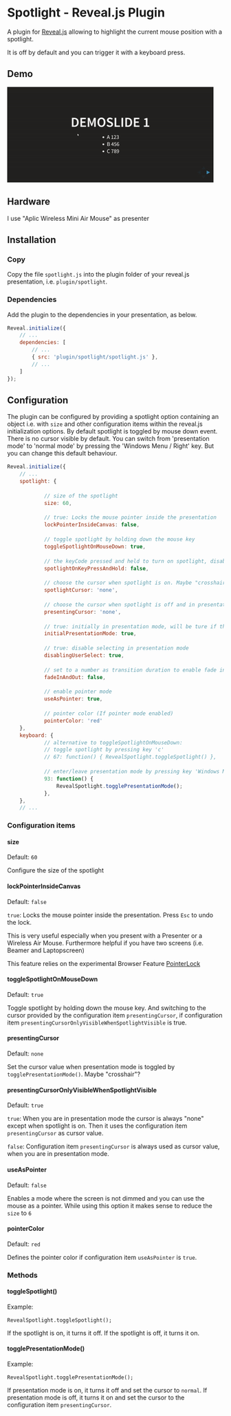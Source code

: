 # Spotlight - Reveal.js Plugin

A plugin for [Reveal.js](https://github.com/hakimel/reveal.js) allowing to highlight the current mouse position with a spotlight. 

It is off by default and you can trigger it with a keyboard press.

## Demo

![](img/demo.gif) 

## Hardware
I use "Aplic Wireless Mini Air Mouse" as presenter

## Installation

### Copy
Copy the file `spotlight.js` into the plugin folder of your reveal.js presentation, i.e. ```plugin/spotlight```.


### Dependencies
Add the plugin to the dependencies in your presentation, as below. 

```javascript
Reveal.initialize({
	// ...
	dependencies: [
		// ... 		
		{ src: 'plugin/spotlight/spotlight.js' },
		// ... 
	]
});
```

## Configuration
The plugin can be configured by providing a spotlight option containing an object i.e. with `size` and other configuration items within the reveal.js initialization options. By default spotlight is toggled by mouse down event. There is no cursor visible by default. You can switch from 'presentation mode' to 'normal mode' by pressing the 'Windows Menu / Right' key. But you can change this default behaviour.

```javascript
Reveal.initialize({
	// ...
	spotlight: {

			// size of the spotlight
			size: 60,
			
			// true: Locks the mouse pointer inside the presentation
			lockPointerInsideCanvas: false,

			// toggle spotlight by holding down the mouse key
			toggleSpotlightOnMouseDown: true,

			// the keyCode pressed and held to turn on spotlight, disabled when set to false
			spotlightOnKeyPressAndHold: false,

			// choose the cursor when spotlight is on. Maybe "crosshair"?
			spotlightCursor: 'none',

			// choose the cursor when spotlight is off and in presentation mode. Maybe "default"?
			presentingCursor: 'none', 

			// true: initially in presentation mode, will be ture if this is not set and toggleSpotlightOnMouseDown is true
			initialPresentationMode: true,

			// true: disable selecting in presentation mode
			disablingUserSelect: true,

			// set to a number as transition duration to enable fade in and out
			fadeInAndOut: false,

			// enable pointer mode
			useAsPointer: true,

			// pointer color (If pointer mode enabled)
			pointerColor: 'red'
	},
	keyboard: {	
			// alternative to toggleSpotlightOnMouseDown: 
			// toggle spotlight by pressing key 'c'
			// 67: function() { RevealSpotlight.toggleSpotlight() },

			// enter/leave presentation mode by pressing key 'Windows Menu/Right'
			93: function() { 
				RevealSpotlight.togglePresentationMode(); 
			},
	},
	// ...	
```

### Configuration items
#### size
Default: `60`

Configure the size of the spotlight

#### lockPointerInsideCanvas
Default: `false`

`true`:
Locks the mouse pointer inside the presentation. Press `Esc` to undo the lock. 

This is very useful especially when you present with a Presenter or a Wireless Air Mouse. 
Furthermore helpful if you have two screens (i.e. Beamer and Laptopscreen)

This feature relies on the experimental Browser Feature [PointerLock](https://developer.mozilla.org/en-US/docs/Web/API/Element/requestPointerLock)

#### toggleSpotlightOnMouseDown
Default: `true`

Toggle spotlight by holding down the mouse key. And switching to the cursor provided by the configuration item `presentingCursor`, if configuration item `presentingCursorOnlyVisibleWhenSpotlightVisible` is true.

#### presentingCursor
Default: `none`

Set the cursor value when presentation mode is toggled by `togglePresentationMode()`. Maybe "crosshair"?

#### presentingCursorOnlyVisibleWhenSpotlightVisible
Default: `true`

`true`:
When you are in presentation mode the cursor is always "none" except when spotlight is on. Then it uses the configuration item `presentingCursor` as cursor value.

`false`:
Configuration item `presentingCursor` is always used as cursor value, when you are in presentation mode.

#### useAsPointer
Default: `false`

Enables a mode where the screen is not dimmed and you can use the mouse as a pointer.
While using this option it makes sense to reduce the `size` to `6`

#### pointerColor
Default: `red`

Defines the pointer color if configuration item `useAsPointer` is `true`.

### Methods

#### toggleSpotlight()

Example:
```
RevealSpotlight.toggleSpotlight();
```

If the spotlight is on, it turns it off.
If the spotlight is off, it turns it on.

#### togglePresentationMode()

Example:
```
RevealSpotlight.togglePresentationMode();
```

If presentation mode is on, it turns it off and set the cursor to `normal`.
If presentation mode is off, it turns it on and set the cursor to the configuration item `presentingCursor`.
